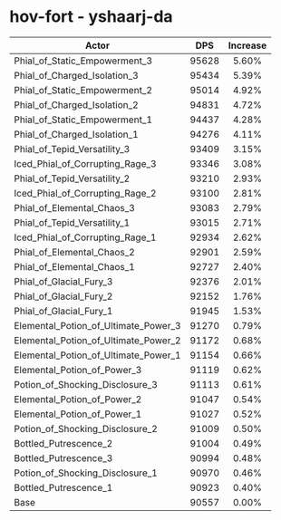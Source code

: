 # hov-fort - yshaarj-da
| Actor | DPS | Increase |
|---|:---:|:---:|
|Phial_of_Static_Empowerment_3|95628|5.60%|
|Phial_of_Charged_Isolation_3|95434|5.39%|
|Phial_of_Static_Empowerment_2|95014|4.92%|
|Phial_of_Charged_Isolation_2|94831|4.72%|
|Phial_of_Static_Empowerment_1|94437|4.28%|
|Phial_of_Charged_Isolation_1|94276|4.11%|
|Phial_of_Tepid_Versatility_3|93409|3.15%|
|Iced_Phial_of_Corrupting_Rage_3|93346|3.08%|
|Phial_of_Tepid_Versatility_2|93210|2.93%|
|Iced_Phial_of_Corrupting_Rage_2|93100|2.81%|
|Phial_of_Elemental_Chaos_3|93083|2.79%|
|Phial_of_Tepid_Versatility_1|93015|2.71%|
|Iced_Phial_of_Corrupting_Rage_1|92934|2.62%|
|Phial_of_Elemental_Chaos_2|92901|2.59%|
|Phial_of_Elemental_Chaos_1|92727|2.40%|
|Phial_of_Glacial_Fury_3|92376|2.01%|
|Phial_of_Glacial_Fury_2|92152|1.76%|
|Phial_of_Glacial_Fury_1|91945|1.53%|
|Elemental_Potion_of_Ultimate_Power_3|91270|0.79%|
|Elemental_Potion_of_Ultimate_Power_2|91172|0.68%|
|Elemental_Potion_of_Ultimate_Power_1|91154|0.66%|
|Elemental_Potion_of_Power_3|91119|0.62%|
|Potion_of_Shocking_Disclosure_3|91113|0.61%|
|Elemental_Potion_of_Power_2|91047|0.54%|
|Elemental_Potion_of_Power_1|91027|0.52%|
|Potion_of_Shocking_Disclosure_2|91009|0.50%|
|Bottled_Putrescence_2|91004|0.49%|
|Bottled_Putrescence_3|90994|0.48%|
|Potion_of_Shocking_Disclosure_1|90970|0.46%|
|Bottled_Putrescence_1|90923|0.40%|
|Base|90557|0.00%|
